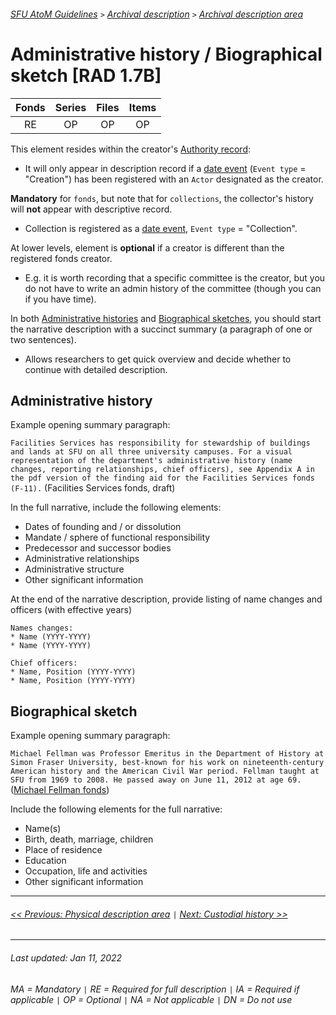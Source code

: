 ###### [SFU AtoM Guidelines](../README.md) `>` [Archival description](overview.md) `>` [Archival description area](overview.md#archival-description-area)

# Administrative history / Biographical sketch [RAD 1.7B]
| Fonds 	| Series 	| Files 	| Items 	|
|:-----:	|:------:	|:-----:	|:-----:	|
|   RE    |   OP    |   OP  	|   OP  	|

This element resides within the creator's [Authority record](../authority-records/overview.md):
- It will only appear in description record if a [date event](dates-of-creation-area.md) (`Event type` = "Creation") has been registered with an `Actor` designated as the creator.

**Mandatory** for `fonds`, but note that for `collections`,  the collector's history will **not** appear with descriptive record.
- Collection is registered as a [date event](dates-of-creation-area.md), `Event type` = "Collection".

At lower levels, element is **optional** if a creator is different than the registered fonds creator.
- E.g. it is worth recording that a specific committee is the creator, but you do not have to write an admin history of the committee (though you can if you have time).

In both [Administrative histories](#administrative-history) and [Biographical sketches](#biographical-sketch), you should start the narrative description with a succinct summary (a paragraph of one or two sentences).
- Allows researchers to get quick overview and decide whether to continue with detailed description.

## Administrative history
Example opening summary paragraph:

`Facilities Services has responsibility for stewardship of buildings and lands at SFU on all three university campuses. For a visual representation of the department's administrative history (name changes, reporting relationships, chief officers), see Appendix A in the pdf version of the finding aid for the Facilities Services fonds (F-11).` (Facilities Services fonds, draft)

In the full narrative, include the following elements:
- Dates of founding and / or dissolution
- Mandate / sphere of functional responsibility
- Predecessor and successor bodies
- Administrative relationships
- Administrative structure
- Other significant information

At the end of the narrative description, provide listing of name changes and officers (with effective years)

```
Names changes:
* Name (YYYY-YYYY)
* Name (YYYY-YYYY)

Chief officers:
* Name, Position (YYYY-YYYY)
* Name, Position (YYYY-YYYY)
```

## Biographical sketch
Example opening summary paragraph:

`Michael Fellman was Professor Emeritus in the Department of History at Simon Fraser University, best-known for his work on nineteenth-century American history and the American Civil War period. Fellman taught at SFU from 1969 to 2008. He passed away on June 11, 2012 at age 69.` ([Michael Fellman fonds](https://cottonwood.archives.sfu.ca/f-260))

Include the following elements for the full narrative:
- Name(s)
- Birth, death, marriage, children
- Place of residence
- Education
- Occupation, life and activities
- Other significant information

---
###### [<< Previous: Physical description area](physical-description-area.md) `|` [Next: Custodial history >>](custodial-history.md)

---
###### Last updated: Jan 11, 2022
###### MA = Mandatory `|` RE = Required for full description `|` IA = Required if applicable `|` OP = Optional `|` NA = Not applicable `|` DN = Do not use
